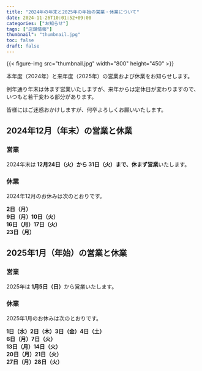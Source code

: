 ```yaml
---
title: "2024年の年末と2025年の年始の営業・休業について"
date: 2024-11-26T10:01:52+09:00
categories: ["お知らせ"]
tags: ["店舗情報"]
thumbnail": "thumbnail.jpg"
toc: false
draft: false
---
```

{{< figure-img src="thumbnail.jpg" width="800" height="450" >}}

本年度（2024年）と来年度（2025年）の営業および休業をお知らせします。

例年通り年末は休ます営業いたしますが、来年からは定休日が変わりますので、いつもと若干変わる部分があります。

皆様にはご迷惑おかけしますが、何卒よろしくお願いいたします。

## 2024年12月（年末）の営業と休業

### 営業

2024年末は<b> 12月24日（火）から 31日（火）まで、休まず営業</b>いたします。

### 休業

2024年12月のお休みは次のとおりです。

<b>2日（月）  
9日（月）10日（火）  
16日（月）17日（火）  
23日（月）</b>

## 2025年1月（年始）の営業と休業

### 営業

2025年は<b> 1月5日（日）</B>から営業いたします。

### 休業

2025年1月のお休みは次のとおりです。

<b>1日（水）2日（木）3日（金）4日（土）  
6日（月）7日（火）  
13日（月）14日（火）  
20日（月）21日（火）  
27日（月）28日（火）</b>